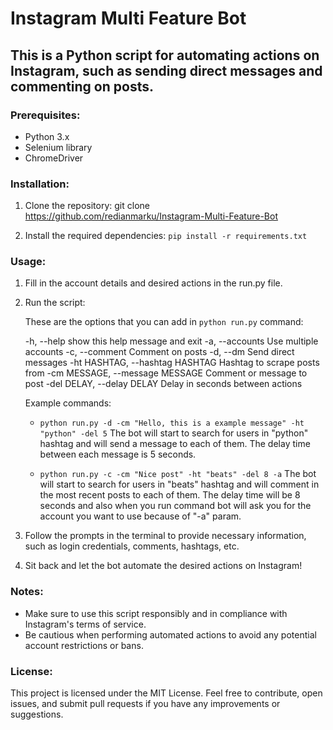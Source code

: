 # Instagram Multi Feature Bot

## This is a Python script for automating actions on Instagram, such as sending direct messages and commenting on posts.

### Prerequisites:

- Python 3.x
- Selenium library
- ChromeDriver

### Installation:

1. Clone the repository:
   git clone https://github.com/redianmarku/Instagram-Multi-Feature-Bot

2. Install the required dependencies:
   `pip install -r requirements.txt`

### Usage:

1. Fill in the account details and desired actions in the run.py file.

2. Run the script:

   These are the options that you can add in `python run.py` command:

   -h, --help show this help message and exit
   -a, --accounts Use multiple accounts
   -c, --comment Comment on posts
   -d, --dm Send direct messages
   -ht HASHTAG, --hashtag HASHTAG Hashtag to scrape posts from
   -cm MESSAGE, --message MESSAGE Comment or message to post
   -del DELAY, --delay DELAY Delay in seconds between actions

   Example commands:

   - `python run.py -d -cm "Hello, this is a example message" -ht "python" -del 5` The bot will start to search for users in "python" hashtag and will send a message to each of them. The delay time between each message is 5 seconds.

   - `python run.py -c -cm "Nice post" -ht "beats" -del 8 -a` The bot will start to search for users in "beats" hashtag and will comment in the most recent posts to each of them. The delay time will be 8 seconds and also when you run command bot will ask you for the account you want to use because of "-a" param.

3. Follow the prompts in the terminal to provide necessary information, such as login credentials, comments, hashtags, etc.

4. Sit back and let the bot automate the desired actions on Instagram!

### Notes:

- Make sure to use this script responsibly and in compliance with Instagram's terms of service.
- Be cautious when performing automated actions to avoid any potential account restrictions or bans.

### License:

This project is licensed under the MIT License. Feel free to contribute, open issues, and submit pull requests if you have any improvements or suggestions.
